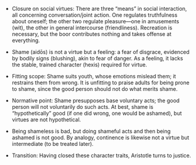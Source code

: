 - Closure on social virtues: There are three “means” in social interaction, all concerning conversation/joint action. One regulates truthfulness about oneself; the other two regulate pleasure—one in amusements (wit), the other in general intercourse (friendliness). Recreation is necessary, but the boor contributes nothing and takes offense at everything.

- Shame (aidōs) is not a virtue but a feeling: a fear of disgrace, evidenced by bodily signs (blushing), akin to fear of danger. As a feeling, it lacks the stable, trained character (hexis) required for virtue.

- Fitting scope: Shame suits youth, whose emotions mislead them; it restrains them from wrong. It is unfitting to praise adults for being prone to shame, since the good person should not do what merits shame.

- Normative point: Shame presupposes base voluntary acts; the good person will not voluntarily do such acts. At best, shame is “hypothetically” good (if one did wrong, one would be ashamed), but virtues are not hypothetical.

- Being shameless is bad, but doing shameful acts and then being ashamed is not good. By analogy, continence is likewise not a virtue but intermediate (to be treated later).

- Transition: Having closed these character traits, Aristotle turns to justice.